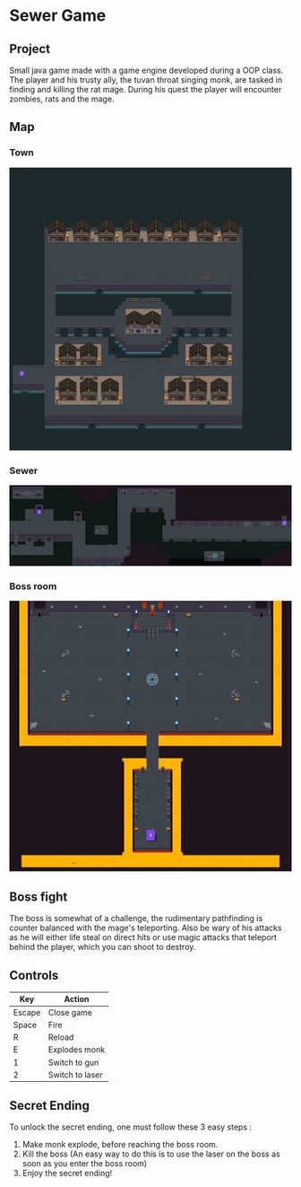 # Sewer Game

## Project
Small java game made with a game engine developed during a OOP class. The player and his trusty
ally, the tuvan throat singing monk, are tasked in finding and killing the rat mage. During his quest
the player will encounter zombies, rats and the mage.

## Map
### Town
![](mdRessources/Town.jpg)
### Sewer
![](mdRessources/SideSewer.jpg)
### Boss room
![](mdRessources/BossRoom.jpg)
## Boss fight
The boss is somewhat of a challenge, the rudimentary pathfinding is counter balanced with the mage's
teleporting. Also be wary of his attacks as he will either life steal on direct hits or use magic attacks
that teleport behind the player, which you can shoot to destroy.

## Controls
| Key      | Action |
| ----------- | ----------- |
|   Escape    | Close game       |
|   Space    | Fire       |
|   R    | Reload       |
|   E    | Explodes monk       |
|   1    | Switch to gun       |
|   2    | Switch to laser       |

## Secret Ending
To unlock the secret ending, one must follow these 3 easy steps :
1. Make monk explode, before reaching the boss room.
2. Kill the boss (An easy way to do this is to use the laser on the boss as soon as you enter the boss room)
3. Enjoy the secret ending!